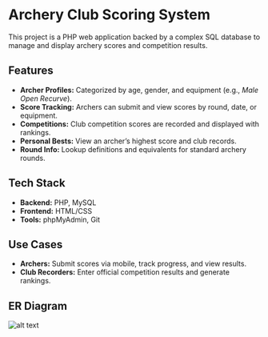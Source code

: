 # Archery Club Scoring System

This project is a PHP web application backed by a complex SQL database to manage and display archery scores and competition results.

## Features

- **Archer Profiles:** Categorized by age, gender, and equipment (e.g., *Male Open Recurve*).
- **Score Tracking:** Archers can submit and view scores by round, date, or equipment.
- **Competitions:** Club competition scores are recorded and displayed with rankings.
- **Personal Bests:** View an archer’s highest score and club records.
- **Round Info:** Lookup definitions and equivalents for standard archery rounds.

## Tech Stack

- **Backend:** PHP, MySQL  
- **Frontend:** HTML/CSS  
- **Tools:** phpMyAdmin, Git

## Use Cases

- **Archers:** Submit scores via mobile, track progress, and view results.
- **Club Recorders:** Enter official competition results and generate rankings.

## ER Diagram
![alt text](https://github.com/[username]/[reponame]/blob/[branch]/image.jpg?raw=true)
